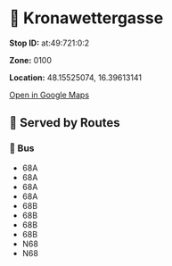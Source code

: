 # 🚉 Kronawettergasse


**Stop ID:** at:49:721:0:2

**Zone:** 0100

**Location:** 48.15525074, 16.39613141

[Open in Google Maps](https://www.google.com/maps?q=48.15525074,16.39613141)

## 🚆 Served by Routes

### 🚌 Bus
- 68A
- 68A
- 68A
- 68A
- 68B
- 68B
- 68B
- 68B
- N68
- N68